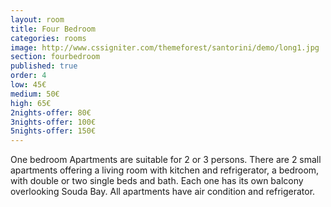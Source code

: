 ```yaml
---
layout: room
title: Four Bedroom
categories: rooms
image: http://www.cssigniter.com/themeforest/santorini/demo/long1.jpg
section: fourbedroom
published: true
order: 4
low: 45€
medium: 50€
high: 65€
2nights-offer: 80€
3nights-offer: 100€
5nights-offer: 150€
---
```


One bedroom Apartments are suitable for 2 or 3 persons. 
There are 2 small apartments offering a living room with kitchen and refrigerator, a bedroom, with double or two single beds and bath. 
Each one has its own balcony overlooking Souda Bay. All apartments have air condition and refrigerator.